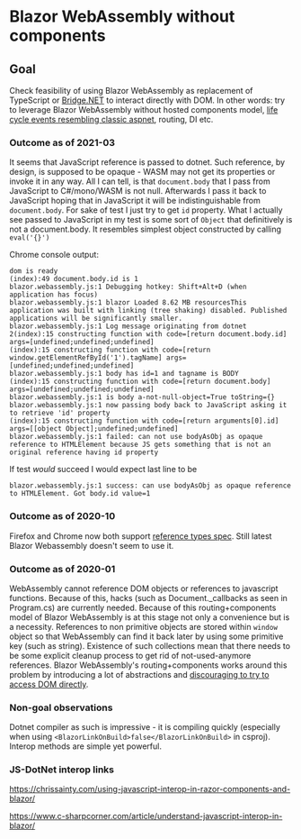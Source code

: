 # Blazor WebAssembly without components

## Goal
Check feasibility of using Blazor WebAssembly as replacement of TypeScript or [Bridge.NET](https://github.com/bridgedotnet/Bridge/) to interact directly with DOM. In other words: try to leverage Blazor WebAssembly without hosted components model, [life cycle events resembling classic aspnet](https://blazor-university.com/javascript-interop/calling-javascript-from-dotnet/passing-html-element-references/), routing, DI etc.

### Outcome as of 2021-03

It seems that JavaScript reference is passed to dotnet. Such reference, by design, is supposed to be opaque - WASM may not get its properties or invoke it in any way. All I can tell, is that `document.body` that I pass from JavaScript to C#/mono/WASM is not null. Afterwards I pass it back to JavaScript hoping that in JavaScript it will be indistinguishable from `document.body`. For sake of test I just try to get `id` property. What I actually see passed to JavaScript in my test is some sort of `Object` that definitively is not a document.body. It resembles simplest object constructed by calling `eval('{}')`

Chrome console output:

```
dom is ready
(index):49 document.body.id is 1
blazor.webassembly.js:1 Debugging hotkey: Shift+Alt+D (when application has focus)
blazor.webassembly.js:1 blazor Loaded 8.62 MB resourcesThis application was built with linking (tree shaking) disabled. Published applications will be significantly smaller.
blazor.webassembly.js:1 Log message originating from dotnet
2(index):15 constructing function with code=[return document.body.id] args=[undefined;undefined;undefined]
(index):15 constructing function with code=[return window.getElementRefById('1').tagName] args=[undefined;undefined;undefined]
blazor.webassembly.js:1 body has id=1 and tagname is BODY
(index):15 constructing function with code=[return document.body] args=[undefined;undefined;undefined]
blazor.webassembly.js:1 is body a-not-null-object=True toString={}
blazor.webassembly.js:1 now passing body back to JavaScript asking it to retrieve 'id' property
(index):15 constructing function with code=[return arguments[0].id] args=[[object Object];undefined;undefined]
blazor.webassembly.js:1 failed: can not use bodyAsObj as opaque reference to HTMLElement because JS gets something that is not an original reference having id property
```

If test _would_ succeed I would expect last line to be 
```
blazor.webassembly.js:1 success: can use bodyAsObj as opaque reference to HTMLElement. Got body.id value=1
```

### Outcome as of 2020-10 

Firefox and Chrome now both support [reference types spec](https://github.com/WebAssembly/reference-types). Still latest Blazor Webassembly doesn't seem to use it.

### Outcome as of 2020-01 
WebAssembly cannot reference DOM objects or references to javascript functions. Because of this, hacks (such as Document._callbacks as seen in Program.cs) are currently needed. Because of this routing+components model of Blazor WebAssembly is at this stage not only a convenience but is a necessity. References to non primitive objects are stored within `window` object so that WebAssembly can find it back later by using some primitive key (such as string). Existence of such collections mean that there needs to be some explicit cleanup process to get rid of not-used-anymore references. Blazor WebAssembly's routing+components works around this problem by introducing a lot of abstractions and [discouraging to try to access DOM directly](https://github.com/dotnet/aspnetcore/issues/15830).

### Non-goal observations

Dotnet compiler as such is impressive - it is compiling quickly (especially when using `<BlazorLinkOnBuild>false</BlazorLinkOnBuild>` in csproj). Interop methods are simple yet powerful. 

### JS-DotNet interop links

https://chrissainty.com/using-javascript-interop-in-razor-components-and-blazor/

https://www.c-sharpcorner.com/article/understand-javascript-interop-in-blazor/
